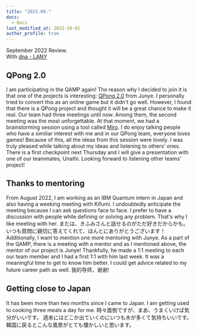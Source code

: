 ```yaml
---
title: "2022.09."
docs:
  - Docs
last_modified_at: 2022-10-01
author_profile: true
---
```


September 2022 Review.<br/>
With [dna - LANY](https://youtu.be/EDOzUWDAeQA)


## QPong 2.0

I am participating in the QAMP again!
The reason why I decided to join it is that one of the projects is interesting: [QPong 2.0](https://github.com/qiskit-advocate/qamp-fall-22/issues/26)
from Junye.
I personally tried to convert this as an online game but it didn't go well.
However, I found that there is a QPong project and thought it will be a great chance to make it real.
Our team had three meetings until now. Among them,
the second meeting was the most unforgettable. At that moment, we had a brainstorming session
using a tool called [Miro](https://miro.com/).
I do enjoy talking people who have a similiar interest with me and in our QPong team,
everyone loves games! Because of this, all the ideas from this session were lovely.
I was truly pleased while talking about my ideas and listening to others' ones.
There is a first checkpoint next Thursday and I will give a presentation with one of our teammates, Unathi.
Looking forward to listening other teams' project!

## Thanks to mentoring

From August 2022, I am working as an IBM Quantum intern in Japan and
also having a weeking meeting with Kifumi.
I undoubtedly anticipate the meeting because I can ask questions face to face.
I prefer to have a discussion with people while defining or solving any problem.
That's why I like meeting with her. または、きふみさんと話せるのがただ好きだからかも。
いつも質問に親切に答えてくれて、ほんとにありがとうございます！
Additionally, I want to mention one more mentoring with Junye.
As a part of the QAMP, there is a meeting with a mentor and as I mentioned above, the mentor of our project is Junye!
Thankfully, he made a 1:1 meeting to each our team member and I had a first 1:1 with him last week.
It was a meaningful time to get to know him better. I could get advice related to my future career path as well.
我的导师，谢谢!

## Getting close to Japan

It has been more than two months since I came to Japan.
I am getting used to cooking three meals a day for me.
時々面倒ですが、まあ、うまくいけば気分がいいです。
週末にはどこか出ていくのにいつも木が多くて気持ちいいです。
韓国に戻るとこんな風景がとても懐かしいと思います。


